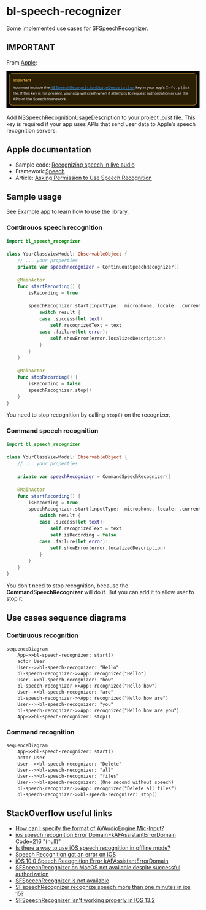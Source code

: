 # bl-speech-recognizer

Some implemented use cases for SFSpeechRecognizer. 

## IMPORTANT

From [Apple](https://developer.apple.com/documentation/speech/asking-permission-to-use-speech-recognition):

![Apple important for speech recognition](doc/apple-important-speech-recognition.png)

Add [NSSpeechRecognitionUsageDescription](https://developer.apple.com/documentation/BundleResources/Information-Property-List/NSSpeechRecognitionUsageDescription) to your project _.plist_ file. This key is required if your app uses APIs that send user data to Apple’s speech recognition servers.

## Apple documentation

- Sample code: [Recognizing speech in live audio](https://developer.apple.com/documentation/speech/recognizing-speech-in-live-audio)
- Framework:[Speech](https://developer.apple.com/documentation/speech)
- Article: [Asking Permission to Use Speech Recognition](https://developer.apple.com/documentation/speech/asking-permission-to-use-speech-recognition)

## Sample usage

See [Example app](./examples) to learn how to use the library.

### Continouos speech recognition

```swift
import bl_speech_recognizer

class YourClassViewModel: ObservableObject { 
    // ... your properties
    private var speechRecognizer = ContinuousSpeechRecognizer()
    
    @MainActor
    func startRecording() {
        isRecording = true
    
        speechRecognizer.start(inputType: .microphone, locale: .current) { result in
            switch result {
            case .success(let text):
                self.recognizedText = text
            case .failure(let error):
                self.showError(error.localizedDescription)
            }
        }
    }

    @MainActor
    func stopRecording() {
        isRecording = false
        speechRecognizer.stop()
    }
}
```

You need to stop recognition by calling `stop()` on the recognizer.

### Command speech recognition

```swift
import bl_speech_recognizer

class YourClassViewModel: ObservableObject { 
    // ... your properties

    private var speechRecognizer = CommandSpeechRecognizer()

    @MainActor
    func startRecording() {
        isRecording = true
        speechRecognizer.start(inputType: .microphone, locale: .current) { result in
            switch result {
            case .success(let text):
                self.recognizedText = text
                self.isRecording = false
            case .failure(let error):
                self.showError(error.localizedDescription)
            }
        }
    }
}
```

You don't need to stop recognition, because the **CommandSpeechRecognizer** will do it. But you can add it to allow user to stop it.

## Use cases sequence diagrams

### Continuous recognition

```mermaid
sequenceDiagram
    App->>bl-speech-recognizer: start()
    actor User
    User-->>bl-speech-recognizer: "Hello"
    bl-speech-recognizer->>App: recognized("Hello")
    User-->>bl-speech-recognizer: "how"
    bl-speech-recognizer->>App: recognized("Hello how")
    User-->>bl-speech-recognizer: "are"
    bl-speech-recognizer->>App: recognized("Hello how are")
    User-->>bl-speech-recognizer: "you"
    bl-speech-recognizer->>App: recognized("Hello how are you")
    App->>bl-speech-recognizer: stop()
```

### Command recognition

```mermaid
sequenceDiagram
    App->>bl-speech-recognizer: start()
    actor User
    User-->>bl-speech-recognizer: "Delete"
    User-->>bl-speech-recognizer: "all"
    User-->>bl-speech-recognizer: "files"
    User-->>bl-speech-recognizer: (One second without speech)
    bl-speech-recognizer->>App: recognized("Delete all files")
    bl-speech-recognizer->>bl-speech-recognizer: stop()
```

## StackOverflow useful links

- [How can I specify the format of AVAudioEngine Mic-Input?](https://stackoverflow.com/questions/33484140/how-can-i-specify-the-format-of-avaudioengine-mic-input)
- [ios speech recognition Error Domain=kAFAssistantErrorDomain Code=216 "(null)"](https://stackoverflow.com/questions/44767316/ios-speech-recognition-error-domain-kafassistanterrordomain-code-216-null)
- [Is there a way to use iOS speech recognition in offline mode?](https://stackoverflow.com/questions/42900254/is-there-a-way-to-use-ios-speech-recognition-in-offline-mode)
- [Speech Recognition got an error on iOS](https://stackoverflow.com/questions/39927727/speech-recognition-got-an-error-on-ios)
- [iOS 10.0 Speech Recognition Error kAFAssistantErrorDomain](https://stackoverflow.com/questions/37805891/ios-10-0-speech-recognition-error-kafassistanterrordomain)
- [SFSpeechRecognizer on MacOS not available despite successful authorization](https://stackoverflow.com/questions/59920660/sfspeechrecognizer-on-macos-not-available-despite-successful-authorization/76836073#76836073)
- [SFSpeechRecognizer is not available](https://stackoverflow.com/questions/39741938/sfspeechrecognizer-is-not-available)
- [SFspeechRecognizer recognize speech more than one minutes in ios 15?](https://stackoverflow.com/questions/72306390/sfspeechrecognizer-recognize-speech-more-than-one-minutes-in-ios-15)
- [SFSpeechRecognizer isn't working properly in IOS 13.2](https://stackoverflow.com/questions/58673072/sfspeechrecognizer-isnt-working-properly-in-ios-13-2)
